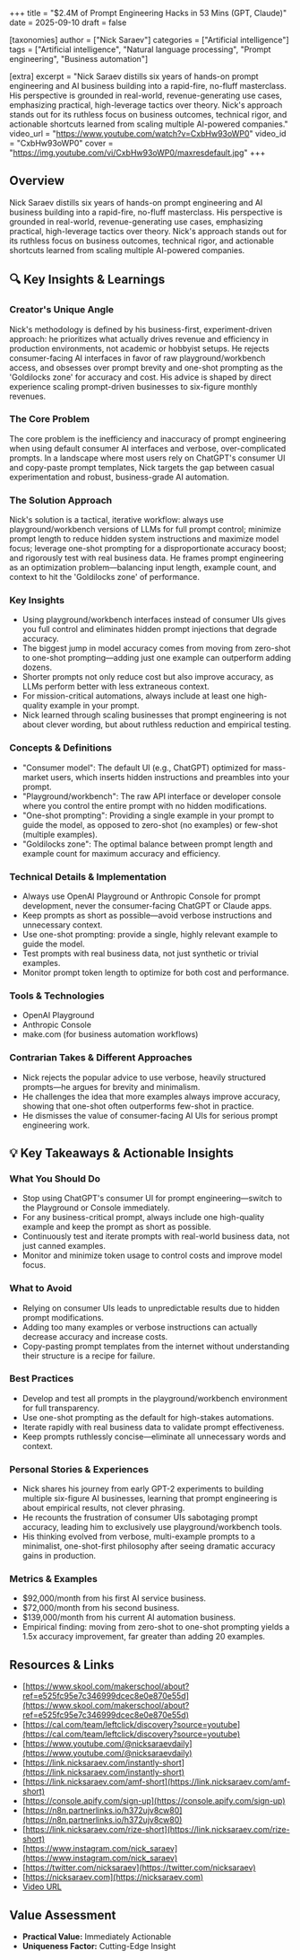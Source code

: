 +++
title = "$2.4M of Prompt Engineering Hacks in 53 Mins (GPT, Claude)"
date = 2025-09-10
draft = false

[taxonomies]
author = ["Nick Saraev"]
categories = ["Artificial intelligence"]
tags = ["Artificial intelligence", "Natural language processing", "Prompt engineering", "Business automation"]

[extra]
excerpt = "Nick Saraev distills six years of hands-on prompt engineering and AI business building into a rapid-fire, no-fluff masterclass. His perspective is grounded in real-world, revenue-generating use cases, emphasizing practical, high-leverage tactics over theory. Nick's approach stands out for its ruthless focus on business outcomes, technical rigor, and actionable shortcuts learned from scaling multiple AI-powered companies."
video_url = "https://www.youtube.com/watch?v=CxbHw93oWP0"
video_id = "CxbHw93oWP0"
cover = "https://img.youtube.com/vi/CxbHw93oWP0/maxresdefault.jpg"
+++

## Overview

Nick Saraev distills six years of hands-on prompt engineering and AI business building into a rapid-fire, no-fluff masterclass. His perspective is grounded in real-world, revenue-generating use cases, emphasizing practical, high-leverage tactics over theory. Nick's approach stands out for its ruthless focus on business outcomes, technical rigor, and actionable shortcuts learned from scaling multiple AI-powered companies.

## 🔍 Key Insights & Learnings

### Creator's Unique Angle
Nick's methodology is defined by his business-first, experiment-driven approach: he prioritizes what actually drives revenue and efficiency in production environments, not academic or hobbyist setups. He rejects consumer-facing AI interfaces in favor of raw playground/workbench access, and obsesses over prompt brevity and one-shot prompting as the 'Goldilocks zone' for accuracy and cost. His advice is shaped by direct experience scaling prompt-driven businesses to six-figure monthly revenues.

### The Core Problem
The core problem is the inefficiency and inaccuracy of prompt engineering when using default consumer AI interfaces and verbose, over-complicated prompts. In a landscape where most users rely on ChatGPT's consumer UI and copy-paste prompt templates, Nick targets the gap between casual experimentation and robust, business-grade AI automation.

### The Solution Approach
Nick's solution is a tactical, iterative workflow: always use playground/workbench versions of LLMs for full prompt control; minimize prompt length to reduce hidden system instructions and maximize model focus; leverage one-shot prompting for a disproportionate accuracy boost; and rigorously test with real business data. He frames prompt engineering as an optimization problem—balancing input length, example count, and context to hit the 'Goldilocks zone' of performance.

### Key Insights
- Using playground/workbench interfaces instead of consumer UIs gives you full control and eliminates hidden prompt injections that degrade accuracy.
- The biggest jump in model accuracy comes from moving from zero-shot to one-shot prompting—adding just one example can outperform adding dozens.
- Shorter prompts not only reduce cost but also improve accuracy, as LLMs perform better with less extraneous context.
- For mission-critical automations, always include at least one high-quality example in your prompt.
- Nick learned through scaling businesses that prompt engineering is not about clever wording, but about ruthless reduction and empirical testing.

### Concepts & Definitions
- "Consumer model": The default UI (e.g., ChatGPT) optimized for mass-market users, which inserts hidden instructions and preambles into your prompt.
- "Playground/workbench": The raw API interface or developer console where you control the entire prompt with no hidden modifications.
- "One-shot prompting": Providing a single example in your prompt to guide the model, as opposed to zero-shot (no examples) or few-shot (multiple examples).
- "Goldilocks zone": The optimal balance between prompt length and example count for maximum accuracy and efficiency.

### Technical Details & Implementation
- Always use OpenAI Playground or Anthropic Console for prompt development, never the consumer-facing ChatGPT or Claude apps.
- Keep prompts as short as possible—avoid verbose instructions and unnecessary context.
- Use one-shot prompting: provide a single, highly relevant example to guide the model.
- Test prompts with real business data, not just synthetic or trivial examples.
- Monitor prompt token length to optimize for both cost and performance.

### Tools & Technologies
- OpenAI Playground
- Anthropic Console
- make.com (for business automation workflows)

### Contrarian Takes & Different Approaches
- Nick rejects the popular advice to use verbose, heavily structured prompts—he argues for brevity and minimalism.
- He challenges the idea that more examples always improve accuracy, showing that one-shot often outperforms few-shot in practice.
- He dismisses the value of consumer-facing AI UIs for serious prompt engineering work.

## 💡 Key Takeaways & Actionable Insights

### What You Should Do
- Stop using ChatGPT's consumer UI for prompt engineering—switch to the Playground or Console immediately.
- For any business-critical prompt, always include one high-quality example and keep the prompt as short as possible.
- Continuously test and iterate prompts with real-world business data, not just canned examples.
- Monitor and minimize token usage to control costs and improve model focus.

### What to Avoid
- Relying on consumer UIs leads to unpredictable results due to hidden prompt modifications.
- Adding too many examples or verbose instructions can actually decrease accuracy and increase costs.
- Copy-pasting prompt templates from the internet without understanding their structure is a recipe for failure.

### Best Practices
- Develop and test all prompts in the playground/workbench environment for full transparency.
- Use one-shot prompting as the default for high-stakes automations.
- Iterate rapidly with real business data to validate prompt effectiveness.
- Keep prompts ruthlessly concise—eliminate all unnecessary words and context.

### Personal Stories & Experiences
- Nick shares his journey from early GPT-2 experiments to building multiple six-figure AI businesses, learning that prompt engineering is about empirical results, not clever phrasing.
- He recounts the frustration of consumer UIs sabotaging prompt accuracy, leading him to exclusively use playground/workbench tools.
- His thinking evolved from verbose, multi-example prompts to a minimalist, one-shot-first philosophy after seeing dramatic accuracy gains in production.

### Metrics & Examples
- $92,000/month from his first AI service business.
- $72,000/month from his second business.
- $139,000/month from his current AI automation business.
- Empirical finding: moving from zero-shot to one-shot prompting yields a 1.5x accuracy improvement, far greater than adding 20 examples.

## Resources & Links

- [https://www.skool.com/makerschool/about?ref=e525fc95e7c346999dcec8e0e870e55d](https://www.skool.com/makerschool/about?ref=e525fc95e7c346999dcec8e0e870e55d)
- [https://cal.com/team/leftclick/discovery?source=youtube](https://cal.com/team/leftclick/discovery?source=youtube)
- [https://www.youtube.com/@nicksaraevdaily](https://www.youtube.com/@nicksaraevdaily)
- [https://link.nicksaraev.com/instantly-short](https://link.nicksaraev.com/instantly-short)
- [https://link.nicksaraev.com/amf-short](https://link.nicksaraev.com/amf-short)
- [https://console.apify.com/sign-up](https://console.apify.com/sign-up)
- [https://n8n.partnerlinks.io/h372ujv8cw80](https://n8n.partnerlinks.io/h372ujv8cw80)
- [https://link.nicksaraev.com/rize-short](https://link.nicksaraev.com/rize-short)
- [https://www.instagram.com/nick_saraev](https://www.instagram.com/nick_saraev)
- [https://twitter.com/nicksaraev](https://twitter.com/nicksaraev)
- [https://nicksaraev.com](https://nicksaraev.com)
- [Video URL](https://www.youtube.com/watch?v=CxbHw93oWP0)

## Value Assessment
- **Practical Value:** Immediately Actionable
- **Uniqueness Factor:** Cutting-Edge Insight

